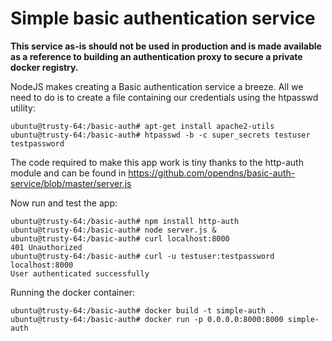 Simple basic authentication service
===================================

**This service as-is should not be used in production and is made available as a reference to building an authentication proxy to secure a private docker registry.**

NodeJS makes creating a Basic authentication service a breeze. All we need to do is to create a file containing our credentials using the htpasswd utility:
```
ubuntu@trusty-64:/basic-auth# apt-get install apache2-utils
ubuntu@trusty-64:/basic-auth# htpasswd -b -c super_secrets testuser testpassword
```
The code required to make this app work is tiny thanks to the http-auth module and can be found in https://github.com/opendns/basic-auth-service/blob/master/server.js

Now run and test the app:
```
ubuntu@trusty-64:/basic-auth# npm install http-auth
ubuntu@trusty-64:/basic-auth# node server.js &
ubuntu@trusty-64:/basic-auth# curl localhost:8000
401 Unauthorized
ubuntu@trusty-64:/basic-auth# curl -u testuser:testpassword localhost:8000
User authenticated successfully
```

Running the docker container:
```
ubuntu@trusty-64:/basic-auth# docker build -t simple-auth .
ubuntu@trusty-64:/basic-auth# docker run -p 0.0.0.0:8000:8000 simple-auth
```
